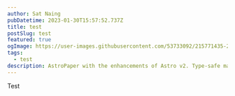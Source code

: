 ```yaml
---
author: Sat Naing
pubDatetime: 2023-01-30T15:57:52.737Z
title: test
postSlug: test
featured: true
ogImage: https://user-images.githubusercontent.com/53733092/215771435-25408246-2309-4f8b-a781-1f3d93bdf0ec.png
tags:
  - test
description: AstroPaper with the enhancements of Astro v2. Type-safe markdown contents, bug fixes and better dev experience etc.
---
```


Test
